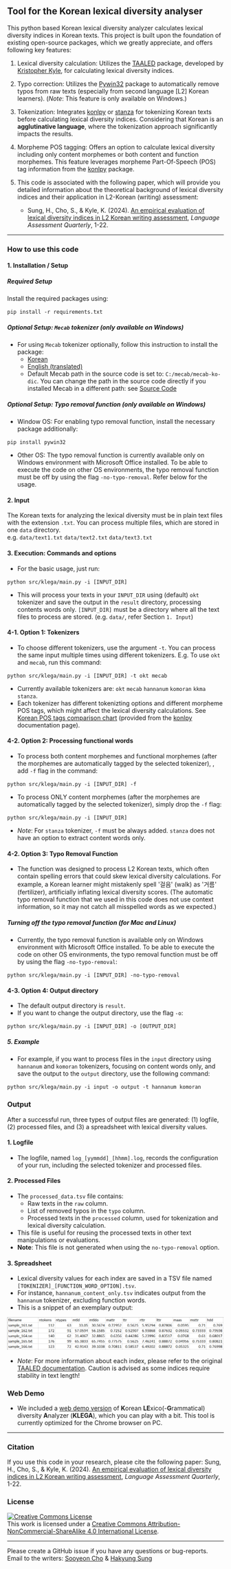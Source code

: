 ## Tool for the Korean lexical diversity analyser

This python based Korean lexical diversity analyzer calculates lexical diversity indices in Korean texts. This project is built upon the foundation of existing open-source packages, which we greatly appreciate, and offers following key features:

1. Lexical diversity calculation: Utilizes the [TAALED](https://lcr-ads-lab.github.io/TAALED/) package, developed by [Kristopher Kyle](https://kristopherkyle.github.io/professional-webpage/), for calculating lexical diversity indices.

2. Typo correction: Utilizes the [Pywin32](https://github.com/mhammond/pywin32) package to automatically remove typos from raw texts (especially from second language [L2] Korean learners). (*Note*: This feature is only available on Windows.)

3. Tokenization: Integrates [konlpy](https://konlpy.org/en/latest/) or [stanza](https://stanfordnlp.github.io/stanza/tokenize.html) for tokenizing Korean texts before calculating lexical diversity indices. Considering that Korean is an **agglutinative language**, where the tokenization approach significantly impacts the results.

4. Morpheme POS tagging: Offers an option to calculate lexical diversity including only content morphemes or both content and function morphemes. This feature leverages morpheme Part-Of-Speech (POS) tag information from the [konlpy](https://konlpy.org/en/latest/) package.

5. This code is associated with the following paper, which will provide you detailed information about the theoretical background of lexical diversity indices and their application in L2-Korean (writing) assessment:
    - Sung, H., Cho, S., & Kyle, K. (2024). <a href="https://doi.org/10.1080/15434303.2024.2311728" target="_blank">An empirical evaluation of lexical diversity indices in L2 Korean writing assessment</a>, *Language Assessment Quarterly*, 1-22.
------------

### How to use this code

#### 1. Installation / Setup

##### Required Setup
Install the required packages using:
```
pip install -r requirements.txt
```

##### Optional Setup: `Mecab` tokenizer (only available on Windows)
- For using `Mecab` tokenizer optionally, follow this instruction to install the package:
    - [Korean](https://uwgdqo.tistory.com/363)
    - [English (translated)](https://uwgdqo-tistory-com.translate.goog/363?_x_tr_sl=ko&_x_tr_tl=en&_x_tr_hl=ko&_x_tr_pto=wapp)
    - Default Mecab path in the source code is set to: `C:/mecab/mecab-ko-dic`. You can change the path in the source code directly if you installed Mecab in a different path: see [Source Code](https://github.com/hksyir/klega_lexdiv/blob/2e0d1a8b8bf03abfdbce62d445ce03d7a45fcf09/src/korean_tokenizer.py#L)

##### Optional Setup: Typo removal function (only available on Windows)
- Window OS: For enabling typo removal function, install the necessary package additionally:
```
pip install pywin32
```
- Other OS: The typo removal function is currently available only on Windows environment with Microsoft Office installed. To be able to execute the code on other OS environments, the typo removal function must be off by using the flag ```-no-typo-removal```. Refer below for the usage.

#### 2. Input

The Korean texts for analyzing the lexical diversity must be in plain text files with the extension ```.txt```.
You can process multiple files, which are stored in one ```data``` directory.  
e.g. ```data/text1.txt``` ```data/text2.txt``` ```data/text3.txt```


#### 3. Execution: Commands and options

- For the basic usage, just run:

```
python src/klega/main.py -i [INPUT_DIR]
```

- This will process your texts in your ```INPUT_DIR``` using (default) ```okt``` tokenizer and save the output in the ```result``` directory, processing contents words only. ```[INPUT_DIR]``` must be a directory where all the text files to process are stored. (e.g. `data/`, refer Section `1. Input`) 

#### 4-1. Option 1: Tokenizers

- To choose different tokenizers, use the argument ```-t```. You can process the same input multiple times using different tokenizers. E.g. To use ```okt``` and ```mecab```, run this command:

```
python src/klega/main.py -i [INPUT_DIR] -t okt mecab
```
- Currently available tokenizers are: ```okt``` ```mecab``` ```hannanum``` ```komoran``` ```kkma``` ```stanza```.
- Each tokenizer has different tokenizting options and different morpheme POS tags, which might affect the lexical diversity calculations. See [Korean POS tags comparison chart](https://docs.google.com/spreadsheets/d/1OGAjUvalBuX-oZvZ_-9tEfYD2gQe7hTGsgUpiiBSXI8/edit#gid=0) (provided from the [konlpy](https://konlpy.org/en/latest/) documentation page).

#### 4-2. Option 2: Processing functional words


- To process both content morphemes and functional morphemes (after the morphemes are automatically tagged by the selected tokenizer), , add ```-f``` flag in the command:

```
python src/klega/main.py -i [INPUT_DIR] -f
```

- To process ONLY content morphemes (after the morphemes are automatically tagged by the selected tokenizer), simply drop the ```-f``` flag:

```
python src/klega/main.py -i [INPUT_DIR]
```

- *Note*: For ```stanza``` tokenizer, ```-f``` must be always added. ```stanza``` does not have an option to extract content words only.

#### 4-2. Option 3: Typo Removal Function

- The function was designed to process L2 Korean texts, which often contain spelling errors that could skew lexical diversity calculations. For example, a Korean learner might mistakenly spell '걸음' (walk) as '거름' (fertilizer), artificially inflating lexical diversity scores. (The automatic typo removal function that we used in this code does not use context information, so it may not catch all misspelled words as we expected.)


##### Turning off the typo removal function (for Mac and Linux)
- Currently, the typo removal function is available only on Windows environment with Microsoft Office installed. To be able to execute the code on other OS environments, the typo removal function must be off by using the flag ```-no-typo-removal```:

```
python src/klega/main.py -i [INPUT_DIR] -no-typo-removal
```

#### 4-3. Option 4: Output directory

- The default output directory is ```result```.
- If you want to change the output directory, use the flag ```-o```:

```
python src/klega/main.py -i [INPUT_DIR] -o [OUTPUT_DIR]
```

##### 5. Example

- For example, if you want to process files in the `input` directory using `hannanum` and `komoran` tokenizers, focusing on content words only, and save the output to the `output` directory, use the following command:

```
python src/klega/main.py -i input -o output -t hannanum komoran
```

### Output
After a successful run, three types of output files are generated: (1) logfile, (2) processed files, and (3) a spreadsheet with lexical diversity values.

#### 1. Logfile
- The logfile, named `log_[yymmdd]_[hhmm].log`, records the configuration of your run, including the selected tokenizer and processed files.

#### 2. Processed Files
- The `processed_data.tsv` file contains:
    - Raw texts in the `raw` column.
    - List of removed typos in the `typo` column.
    - Processed texts in the `processed` column, used for tokenization and lexical diversity calculation.
- This file is useful for reusing the processed texts in other text manipulations or evaluations.
- **Note**: This file is not generated when using the `no-typo-removal` option.

#### 3. Spreadsheet
- Lexical diversity values for each index are saved in a TSV file named `[TOKENIZER]_[FUNCTION_WORD_OPTION].tsv`.
- For instance, `hannanum_content_only.tsv` indicates output from the `hannanum` tokenizer, excluding function words.
- This is a snippet of an exemplary output:

![](image/result.png)

- *Note*: For more information about each index, please refer to the original [TAALED documentation](https://lcr-ads-lab.github.io/TAALED/). Caution is advised as some indices require stability in text length!


### Web Demo

- We included a [web demo version](http://sooyeoncho.pythonanywhere.com) of **K**orean **LE**xico(-**G**rammatical) diversity **A**nalyzer (**KLEGA**), which you can play with a bit. This tool is currently optimized for the Chrome browser on PC.

-----------

### Citation

If you use this code in your research, please cite the following paper: Sung, H., Cho, S., & Kyle, K. (2024). <a href="https://doi.org/10.1080/15434303.2024.2311728" target="_blank">An empirical evaluation of lexical diversity indices in L2 Korean writing assessment</a>, *Language Assessment Quarterly*, 1-22.


### License
<a rel="license" href="http://creativecommons.org/licenses/by-nc-sa/4.0/"><img alt="Creative Commons License" style="border-width:0" src="https://i.creativecommons.org/l/by-nc-sa/4.0/88x31.png" /></a><br />This work is licensed under a <a rel="license" href="http://creativecommons.org/licenses/by-nc-sa/4.0/">Creative Commons Attribution-NonCommercial-ShareAlike 4.0 International License</a>.

---------------

Please create a GitHub issue if you have any questions or bug-reports.  
Email to the writers: [Sooyeon Cho](mailto:sy.cho2321@gmail.com) & [Hakyung Sung](mailto:hsung@uoregon.edu)
